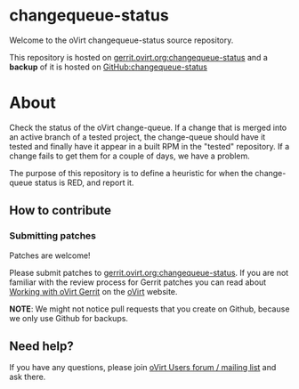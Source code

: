 # changequeue-status

Welcome to the oVirt changequeue-status source repository.

This repository is hosted on [gerrit.ovirt.org:changequeue-status](https://gerrit.ovirt.org/#/admin/projects/changequeue-status)
and a **backup** of it is hosted on [GitHub:changequeue-status](https://github.com/oVirt/changequeue-status)

# About
Check the status of the oVirt change-queue.
If a change that is merged into an active branch of a tested project,
the change-queue should have it tested and finally have it appear in a built
RPM in the "tested" repository. If a change fails to get them for a couple of
days, we have a problem.

The purpose of this repository is to define a heuristic for when the
change-queue status is RED, and report it.


## How to contribute

### Submitting patches

Patches are welcome!

Please submit patches to [gerrit.ovirt.org:changequeue-status](https://gerrit.ovirt.org/#/admin/projects/changequeue-status).
If you are not familiar with the review process for Gerrit patches you can read about [Working with oVirt Gerrit](https://ovirt.org/develop/dev-process/working-with-gerrit.html)
on the [oVirt](https://ovirt.org/) website.

**NOTE**: We might not notice pull requests that you create on Github, because we only use Github for backups.


## Need help?
If you have any questions, please join [oVirt Users forum / mailing list](https://lists.ovirt.org/admin/lists/users.ovirt.org/) and ask there.